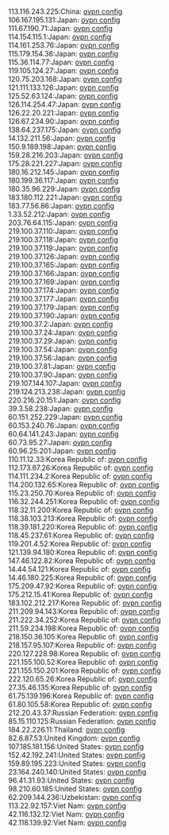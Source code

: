 113.116.243.225:China: [ovpn config](vpn/113_116_243_225.ovpn)  
106.167.195.131:Japan: [ovpn config](vpn/106_167_195_131.ovpn)  
111.67.190.71:Japan: [ovpn config](vpn/111_67_190_71.ovpn)  
114.154.115.1:Japan: [ovpn config](vpn/114_154_115_1.ovpn)  
114.161.253.76:Japan: [ovpn config](vpn/114_161_253_76.ovpn)  
115.179.154.36:Japan: [ovpn config](vpn/115_179_154_36.ovpn)  
115.36.114.77:Japan: [ovpn config](vpn/115_36_114_77.ovpn)  
119.105.124.27:Japan: [ovpn config](vpn/119_105_124_27.ovpn)  
120.75.203.168:Japan: [ovpn config](vpn/120_75_203_168.ovpn)  
121.111.133.126:Japan: [ovpn config](vpn/121_111_133_126.ovpn)  
125.52.63.124:Japan: [ovpn config](vpn/125_52_63_124.ovpn)  
126.114.254.47:Japan: [ovpn config](vpn/126_114_254_47.ovpn)  
126.22.20.221:Japan: [ovpn config](vpn/126_22_20_221.ovpn)  
126.67.234.90:Japan: [ovpn config](vpn/126_67_234_90.ovpn)  
138.64.237.175:Japan: [ovpn config](vpn/138_64_237_175.ovpn)  
14.132.211.56:Japan: [ovpn config](vpn/14_132_211_56.ovpn)  
150.9.189.198:Japan: [ovpn config](vpn/150_9_189_198.ovpn)  
159.28.216.203:Japan: [ovpn config](vpn/159_28_216_203.ovpn)  
175.28.221.227:Japan: [ovpn config](vpn/175_28_221_227.ovpn)  
180.16.212.145:Japan: [ovpn config](vpn/180_16_212_145.ovpn)  
180.199.36.117:Japan: [ovpn config](vpn/180_199_36_117.ovpn)  
180.35.96.229:Japan: [ovpn config](vpn/180_35_96_229.ovpn)  
183.180.112.221:Japan: [ovpn config](vpn/183_180_112_221.ovpn)  
183.77.56.86:Japan: [ovpn config](vpn/183_77_56_86.ovpn)  
1.33.52.212:Japan: [ovpn config](vpn/1_33_52_212.ovpn)  
203.76.64.115:Japan: [ovpn config](vpn/203_76_64_115.ovpn)  
219.100.37.110:Japan: [ovpn config](vpn/219_100_37_110.ovpn)  
219.100.37.118:Japan: [ovpn config](vpn/219_100_37_118.ovpn)  
219.100.37.119:Japan: [ovpn config](vpn/219_100_37_119.ovpn)  
219.100.37.126:Japan: [ovpn config](vpn/219_100_37_126.ovpn)  
219.100.37.165:Japan: [ovpn config](vpn/219_100_37_165.ovpn)  
219.100.37.166:Japan: [ovpn config](vpn/219_100_37_166.ovpn)  
219.100.37.169:Japan: [ovpn config](vpn/219_100_37_169.ovpn)  
219.100.37.174:Japan: [ovpn config](vpn/219_100_37_174.ovpn)  
219.100.37.177:Japan: [ovpn config](vpn/219_100_37_177.ovpn)  
219.100.37.179:Japan: [ovpn config](vpn/219_100_37_179.ovpn)  
219.100.37.190:Japan: [ovpn config](vpn/219_100_37_190.ovpn)  
219.100.37.2:Japan: [ovpn config](vpn/219_100_37_2.ovpn)  
219.100.37.24:Japan: [ovpn config](vpn/219_100_37_24.ovpn)  
219.100.37.29:Japan: [ovpn config](vpn/219_100_37_29.ovpn)  
219.100.37.54:Japan: [ovpn config](vpn/219_100_37_54.ovpn)  
219.100.37.56:Japan: [ovpn config](vpn/219_100_37_56.ovpn)  
219.100.37.81:Japan: [ovpn config](vpn/219_100_37_81.ovpn)  
219.100.37.90:Japan: [ovpn config](vpn/219_100_37_90.ovpn)  
219.107.144.107:Japan: [ovpn config](vpn/219_107_144_107.ovpn)  
219.124.213.238:Japan: [ovpn config](vpn/219_124_213_238.ovpn)  
220.216.20.151:Japan: [ovpn config](vpn/220_216_20_151.ovpn)  
39.3.58.238:Japan: [ovpn config](vpn/39_3_58_238.ovpn)  
60.151.252.229:Japan: [ovpn config](vpn/60_151_252_229.ovpn)  
60.153.240.76:Japan: [ovpn config](vpn/60_153_240_76.ovpn)  
60.64.141.243:Japan: [ovpn config](vpn/60_64_141_243.ovpn)  
60.73.95.27:Japan: [ovpn config](vpn/60_73_95_27.ovpn)  
60.96.25.201:Japan: [ovpn config](vpn/60_96_25_201.ovpn)  
110.11.12.33:Korea Republic of: [ovpn config](vpn/110_11_12_33.ovpn)  
112.173.67.26:Korea Republic of: [ovpn config](vpn/112_173_67_26.ovpn)  
114.111.234.2:Korea Republic of: [ovpn config](vpn/114_111_234_2.ovpn)  
114.200.132.65:Korea Republic of: [ovpn config](vpn/114_200_132_65.ovpn)  
115.23.250.70:Korea Republic of: [ovpn config](vpn/115_23_250_70.ovpn)  
116.32.244.251:Korea Republic of: [ovpn config](vpn/116_32_244_251.ovpn)  
118.32.11.200:Korea Republic of: [ovpn config](vpn/118_32_11_200.ovpn)  
118.38.103.213:Korea Republic of: [ovpn config](vpn/118_38_103_213.ovpn)  
118.39.181.220:Korea Republic of: [ovpn config](vpn/118_39_181_220.ovpn)  
118.45.237.61:Korea Republic of: [ovpn config](vpn/118_45_237_61.ovpn)  
119.201.4.52:Korea Republic of: [ovpn config](vpn/119_201_4_52.ovpn)  
121.139.94.180:Korea Republic of: [ovpn config](vpn/121_139_94_180.ovpn)  
147.46.122.82:Korea Republic of: [ovpn config](vpn/147_46_122_82.ovpn)  
14.44.54.121:Korea Republic of: [ovpn config](vpn/14_44_54_121.ovpn)  
14.46.180.225:Korea Republic of: [ovpn config](vpn/14_46_180_225.ovpn)  
175.209.47.92:Korea Republic of: [ovpn config](vpn/175_209_47_92.ovpn)  
175.212.15.41:Korea Republic of: [ovpn config](vpn/175_212_15_41.ovpn)  
183.102.212.217:Korea Republic of: [ovpn config](vpn/183_102_212_217.ovpn)  
211.209.94.143:Korea Republic of: [ovpn config](vpn/211_209_94_143.ovpn)  
211.222.34.252:Korea Republic of: [ovpn config](vpn/211_222_34_252.ovpn)  
211.59.234.198:Korea Republic of: [ovpn config](vpn/211_59_234_198.ovpn)  
218.150.36.105:Korea Republic of: [ovpn config](vpn/218_150_36_105.ovpn)  
218.157.95.107:Korea Republic of: [ovpn config](vpn/218_157_95_107.ovpn)  
220.127.228.98:Korea Republic of: [ovpn config](vpn/220_127_228_98.ovpn)  
221.155.100.52:Korea Republic of: [ovpn config](vpn/221_155_100_52.ovpn)  
221.155.150.201:Korea Republic of: [ovpn config](vpn/221_155_150_201.ovpn)  
222.120.65.26:Korea Republic of: [ovpn config](vpn/222_120_65_26.ovpn)  
27.35.46.135:Korea Republic of: [ovpn config](vpn/27_35_46_135.ovpn)  
61.75.139.196:Korea Republic of: [ovpn config](vpn/61_75_139_196.ovpn)  
61.80.105.58:Korea Republic of: [ovpn config](vpn/61_80_105_58.ovpn)  
212.20.43.37:Russian Federation: [ovpn config](vpn/212_20_43_37.ovpn)  
85.15.110.125:Russian Federation: [ovpn config](vpn/85_15_110_125.ovpn)  
184.22.226.11:Thailand: [ovpn config](vpn/184_22_226_11.ovpn)  
82.6.87.53:United Kingdom: [ovpn config](vpn/82_6_87_53.ovpn)  
107.185.181.156:United States: [ovpn config](vpn/107_185_181_156.ovpn)  
152.42.192.241:United States: [ovpn config](vpn/152_42_192_241.ovpn)  
159.89.195.223:United States: [ovpn config](vpn/159_89_195_223.ovpn)  
23.164.240.140:United States: [ovpn config](vpn/23_164_240_140.ovpn)  
96.41.31.93:United States: [ovpn config](vpn/96_41_31_93.ovpn)  
98.210.60.185:United States: [ovpn config](vpn/98_210_60_185.ovpn)  
62.209.144.236:Uzbekistan: [ovpn config](vpn/62_209_144_236.ovpn)  
113.22.92.157:Viet Nam: [ovpn config](vpn/113_22_92_157.ovpn)  
42.116.132.12:Viet Nam: [ovpn config](vpn/42_116_132_12.ovpn)  
42.118.139.92:Viet Nam: [ovpn config](vpn/42_118_139_92.ovpn)  
